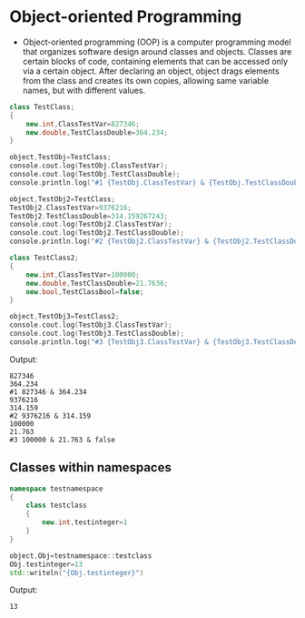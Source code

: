 # Object-oriented Programming

- Object-oriented programming (OOP) is a computer programming model that organizes software design around classes and objects. Classes are certain blocks of code, containing elements that can be accessed only via a certain object. After declaring an object, object drags elements from the class and creates its own copies, allowing same variable names, but with different values.

```cpp
class TestClass;
{
	new.int,ClassTestVar=827346;
	new.double,TestClassDouble=364.234;
}

object,TestObj=TestClass;
console.cout.log(TestObj.ClassTestVar);
console.cout.log(TestObj.TestClassDouble);
console.println.log("#1 {TestObj.ClassTestVar} & {TestObj.TestClassDouble}");

object,TestObj2=TestClass;
TestObj2.ClassTestVar=9376216;
TestObj2.TestClassDouble=314.159267243;
console.cout.log(TestObj2.ClassTestVar);
console.cout.log(TestObj2.TestClassDouble);
console.println.log("#2 {TestObj2.ClassTestVar} & {TestObj2.TestClassDouble}");

class TestClass2;
{
	new.int,ClassTestVar=100000;
	new.double,TestClassDouble=21.7636;
	new.bool,TestClassBool=false;
}

object,TestObj3=TestClass2;
console.cout.log(TestObj3.ClassTestVar);
console.cout.log(TestObj3.TestClassDouble);
console.println.log("#3 {TestObj3.ClassTestVar} & {TestObj3.TestClassDouble} & {TestObj3.TestClassBool}");
```

Output:
```
827346
364.234
#1 827346 & 364.234
9376216
314.159
#2 9376216 & 314.159
100000
21.763
#3 100000 & 21.763 & false
```

## Classes within namespaces

```cpp
namespace testnamespace
{
	class testclass
	{
		new.int,testinteger=1
	}
}

object,Obj=testnamespace::testclass
Obj.testinteger=13
std::writeln("{Obj.testinteger}")
```

Output:

```
13
```